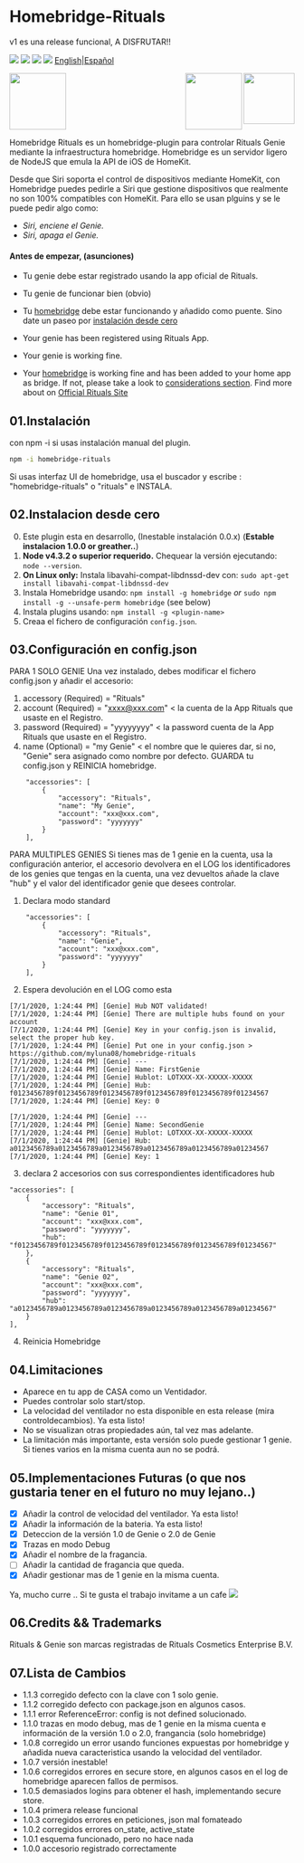 # Homebridge-Rituals
v1 es una release funcional, A DISFRUTAR!!

<img src="https://img.shields.io/badge/stage-stable-green"> <img src="https://img.shields.io/badge/completo-90%25-yellow"> <img src="https://img.shields.io/badge/license-MIT-green"> <a href="https://www.paypal.com/cgi-bin/webscr?cmd=_donations&business=4YXRZVGSVNAEE&item_name=Just+for+a+coffe&currency_code=EUR&source=url"><img src="https://img.shields.io/static/v1?label=Invitame%20a%20un%20cafe&message=usa%20paypal&color=green"></a> <a align="right" href="https://github.com/myluna08/homebridge-rituals/blob/master/README.md">English</a>|<a align="right" href="https://github.com/myluna08/homebridge-rituals/blob/master/README_ES.md">Español</a>

<img src="https://user-images.githubusercontent.com/19808920/58770949-bd9c7900-857f-11e9-8558-5dfaffddffda.png" height="100"> <img src="https://encrypted-tbn0.gstatic.com/images?q=tbn:ANd9GcRoyOlRgCEZSyCrf2Ika_luW6N9ridvyC1Genb49xCQyLbc5eMG&s" height="90" align="right"> <img src="https://www.rituals.com/dw/image/v2/BBKL_PRD/on/demandware.static/-/Sites-rituals-products/default/dw7656c020/images/zoom/1106834_WirelessperfumeDiffuserPROAPrimary.png?sw=500&sh=500&sm=fit&q=100" height="100" align="right">

Homebridge Rituals es un homebridge-plugin para controlar Rituals Genie mediante la infraestructura homebridge.
Homebridge es un servidor ligero de NodeJS que emula la API de iOS de HomeKit.

Desde que Siri soporta el control de dispositivos mediante HomeKit, con Homebridge puedes pedirle a Siri que gestione dispositivos que realmente no son 100% compatibles con HomeKit. Para ello se usan plguins y se le puede pedir algo como:

 * _Siri, enciene el Genie._
 * _Siri, apaga el Genie._


#### Antes de empezar, (asunciones)
* Tu genie debe estar registrado usando la app oficial de Rituals.
* Tu genie de funcionar bien (obvio)
* Tu <a href="https://github.com/nfarina/homebridge">homebridge</a> debe estar funcionando y añadido como puente. Sino date un paseo por <a href="#considerations">instalación desde cero</a>

* Your genie has been registered using Rituals App.
* Your genie is working fine.
* Your <a href="https://github.com/nfarina/homebridge">homebridge</a> is working fine and has been added to your home app as bridge. If not, please take a look to <a href="#considerations">considerations section</a>.
Find more about on <a href="https://www.rituals.com/es-es/faqs.html?catid=faq-perfume-genie&qid=fag-what-is-the-perfume-genie-and-what-can-it-do">Official Rituals Site</a>

## 01.Instalación
con npm -i si usas instalación manual del plugin.
```sh
npm -i homebridge-rituals
```
Si usas interfaz UI de homebridge, usa el buscador y escribe : "homebridge-rituals" o "rituals" e INSTALA.

## <a name="considerations"></a>02.Instalacion desde cero
0. Este plugin esta en desarrollo, (Inestable instalación 0.0.x) (**Estable instalacion 1.0.0 or greather..**)
1. **Node v4.3.2 o superior requerido.** Chequear la versión ejecutando: `node --version`.
2. **On Linux only:** Instala libavahi-compat-libdnssd-dev con: `sudo apt-get install libavahi-compat-libdnssd-dev`
3. Instala Homebridge usando: `npm install -g homebridge` _or_ `sudo npm install -g --unsafe-perm homebridge` (see below)
4. Instala plugins usando: `npm install -g <plugin-name>`
5. Creaa el fichero de configuración `config.json`.

## 03.Configuración en config.json

PARA 1 SOLO GENIE
Una vez instalado, debes modificar el fichero config.json y añadir el accesorio:
1. accessory (Required) = "Rituals"
2. account (Required) = "xxxx@xxx.com" < la cuenta de la App Rituals que usaste en el Registro.
3. password (Required) = "yyyyyyyy" < la password cuenta de la App Rituals que usaste en el Registro.
4. name (Optional) = "my Genie" < el nombre que le quieres dar, si no, "Genie" sera asignado como nombre por defecto.
GUARDA tu config.json y REINICIA homebridge.
```
    "accessories": [
        {
            "accessory": "Rituals",
            "name": "My Genie",
            "account": "xxx@xxx.com",
            "password": "yyyyyyy"
        }
    ],
```

PARA MULTIPLES GENIES
Si tienes mas de 1 genie en la cuenta, usa la configuración anterior, el accesorio devolvera en el LOG los identificadores de los genies que tengas en la cuenta, una vez devueltos añade la clave "hub" y el valor del identificador genie que desees controlar.

1. Declara modo standard
```
    "accessories": [
        {
            "accessory": "Rituals",
            "name": "Genie",
            "account": "xxx@xxx.com",
            "password": "yyyyyyy"
        }
    ],
```
2. Espera devolución en el LOG como esta
```
[7/1/2020, 1:24:44 PM] [Genie] Hub NOT validated!
[7/1/2020, 1:24:44 PM] [Genie] There are multiple hubs found on your account
[7/1/2020, 1:24:44 PM] [Genie] Key in your config.json is invalid, select the proper hub key.
[7/1/2020, 1:24:44 PM] [Genie] Put one in your config.json > https://github.com/myluna08/homebridge-rituals
[7/1/2020, 1:24:44 PM] [Genie] ---
[7/1/2020, 1:24:44 PM] [Genie] Name: FirstGenie
[7/1/2020, 1:24:44 PM] [Genie] Hublot: LOTXXX-XX-XXXXX-XXXXX
[7/1/2020, 1:24:44 PM] [Genie] Hub: f0123456789f0123456789f0123456789f0123456789f0123456789f01234567
[7/1/2020, 1:24:44 PM] [Genie] Key: 0

[7/1/2020, 1:24:44 PM] [Genie] ---
[7/1/2020, 1:24:44 PM] [Genie] Name: SecondGenie
[7/1/2020, 1:24:44 PM] [Genie] Hublot: LOTXXX-XX-XXXXX-XXXXX
[7/1/2020, 1:24:44 PM] [Genie] Hub: a0123456789a0123456789a0123456789a0123456789a0123456789a01234567
[7/1/2020, 1:24:44 PM] [Genie] Key: 1
```
3. declara 2 accesorios con sus correspondientes identificadores hub
```
"accessories": [
    {
        "accessory": "Rituals",
        "name": "Genie 01",
        "account": "xxx@xxx.com",
        "password": "yyyyyyy",
        "hub": "f0123456789f0123456789f0123456789f0123456789f0123456789f01234567"
    },
    {
        "accessory": "Rituals",
        "name": "Genie 02",
        "account": "xxx@xxx.com",
        "password": "yyyyyyy",
        "hub": "a0123456789a0123456789a0123456789a0123456789a0123456789a01234567"
    }
],
```
4. Reinicia Homebridge

## 04.Limitaciones
* Aparece en tu app de CASA como un Ventidador.
* Puedes controlar solo start/stop.
* La velocidad del ventilador no esta disponible en esta release (mira controldecambios). Ya esta listo!
* No se visualizan otras propiedades aún, tal vez mas adelante.
* La limitación más importante, esta versión solo puede gestionar 1 genie. Si tienes varios en la misma cuenta aun no se podrá.

## 05.Implementaciones Futuras (o que nos gustaria tener en el futuro no muy lejano..)
- [x] Añadir la control de velocidad del ventilador. Ya esta listo!
- [x] Añadir la información de la bateria. Ya esta listo!
- [x] Deteccion de la versión 1.0 de Genie o 2.0 de Genie
- [x] Trazas en modo Debug
- [x] Añadir el nombre de la fragancia.
- [ ] Añadir la cantidad de fragancia que queda.
- [x] Añadir gestionar mas de 1 genie en la misma cuenta.

Ya, mucho curre .. Si te gusta el trabajo invitame a un cafe <a href="https://www.paypal.com/cgi-bin/webscr?cmd=_donations&business=4YXRZVGSVNAEE&item_name=Just+for+a+coffe&currency_code=EUR&source=url"><img src="https://img.shields.io/static/v1?label=Invitame%20a%20un%20cafe&message=usa%20paypal&color=green"></a>

## 06.Credits && Trademarks
Rituals & Genie son marcas registradas de Rituals Cosmetics Enterprise B.V.

## 07.Lista de Cambios
* 1.1.3 corregido defecto con la clave con 1 solo genie.
* 1.1.2 corregido defecto con package.json en algunos casos.
* 1.1.1 error ReferenceError: config is not defined solucionado.
* 1.1.0 trazas en modo debug, mas de 1 genie en la misma cuenta e información de la versión 1.0 o 2.0, frangancia (solo homebridge)
* 1.0.8 corregido un error usando funciones expuestas por homebridge y añadida nueva caracteristica usando la velocidad del ventilador.
* 1.0.7 versión inestable!
* 1.0.6 corregidos errores en secure store, en algunos casos en el log de homebridge aparecen fallos de permisos.
* 1.0.5 demasiados logins para obtener el hash, implementando secure store.
* 1.0.4 primera release funcional
* 1.0.3 corregidos errores en peticiones, json mal fomateado
* 1.0.2 corregidos errores on_state, active_state
* 1.0.1 esquema funcionado, pero no hace nada
* 1.0.0 accesorio registrado correctamente
